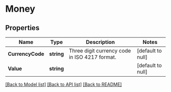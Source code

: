 # Money

## Properties
Name | Type | Description | Notes
------------ | ------------- | ------------- | -------------
**CurrencyCode** | **string** | Three digit currency code in ISO 4217 format. | [default to null]
**Value** | **string** |  | [default to null]

[[Back to Model list]](../README.md#documentation-for-models) [[Back to API list]](../README.md#documentation-for-api-endpoints) [[Back to README]](../README.md)

